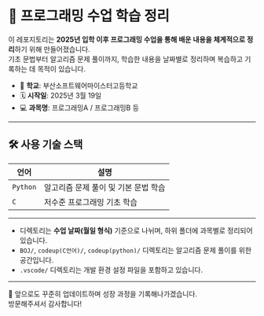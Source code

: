 # 📘 프로그래밍 수업 학습 정리

이 레포지토리는 **2025년 입학 이후 프로그래밍 수업을 통해 배운 내용을 체계적으로 정리**하기 위해 만들어졌습니다.  
기초 문법부터 알고리즘 문제 풀이까지, 학습한 내용을 날짜별로 정리하며 복습하고 기록하는 데 목적이 있습니다.

- 🏫 **학교**: 부산소프트웨어마이스터고등학교
- 🗓️ **시작일**: 2025년 3월 19일
- 💻 **과목명**: 프로그래밍A / 프로그래밍B 등

---

## 🛠️ 사용 기술 스택

| 언어       | 설명 |
|----------|------|
| `Python` | 알고리즘 문제 풀이 및 기본 문법 학습 |
| `C`      | 저수준 프로그래밍 기초 학습 |
---

- 디렉토리는 **수업 날짜(월일 형식)** 기준으로 나뉘며, 하위 폴더에 과목별로 정리되어 있습니다.
- `BOJ/`, `codeup(C언어)/`, `codeup(python)/` 디렉토리는 알고리즘 문제 풀이를 위한 공간입니다.
- `.vscode/` 디렉토리는 개발 환경 설정 파일을 포함하고 있습니다.

---

🎯 앞으로도 꾸준히 업데이트하며 성장 과정을 기록해나가겠습니다.  
방문해주셔서 감사합니다!